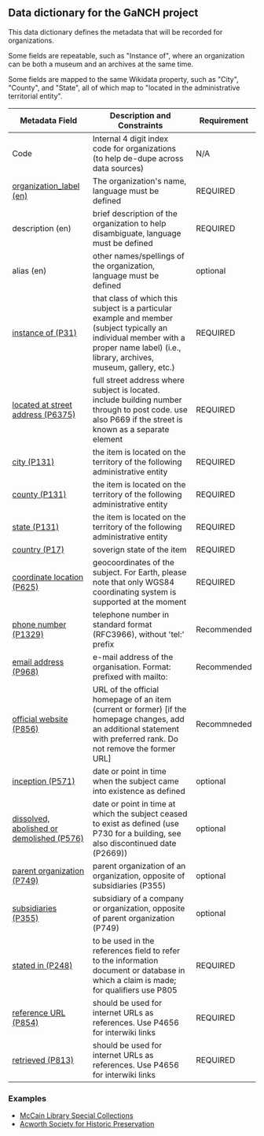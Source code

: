 ## Data dictionary for the GaNCH project

This data dictionary defines the metadata that will be recorded for organizations.  

Some fields are repeatable, such as "Instance of", where an organization can be both a museum and an archives at the same time.

Some fields are mapped to the same Wikidata property, such as "City", "County", and "State", all of which map to "located in the administrative territorial entity".

| Metadata Field | Description and Constraints | Requirement |
| --- | --- | --- |
| Code | Internal 4 digit index code for organizations (to help de-dupe across data sources) | N/A | REQUIRED |
| [organization_label (en)](https://www.wikidata.org/wiki/Wikidata:Introduction#How_does_Wikidata_work?)	| The organization's name, language must be defined | REQUIRED |
|description (en)	| brief description of the organization to help disambiguate, language must be defined | REQUIRED |
|alias (en)	| other names/spellings of the organization, language must be defined | optional |
|[instance of (P31)](https://www.wikidata.org/wiki/Property:P31)| that class of which this subject is a particular example and member (subject typically an individual member with a proper name label) (i.e., library, archives, museum, gallery, etc.) | REQUIRED |
|[located at street address (P6375)](https://www.wikidata.org/wiki/Property:P6375)| full street address where subject is located. include building number through to post code. use also P669 if the street is known as a separate element | REQUIRED |
|[city (P131)](https://www.wikidata.org/wiki/Property:P131)	| the item is located on the territory of the following administrative entity | REQUIRED |
|[county (P131)](https://www.wikidata.org/wiki/Property:P131)	|the item is located on the territory of the following administrative entity | REQUIRED |
|[state (P131)](https://www.wikidata.org/wiki/Property:P131)	| the item is located on the territory of the following administrative entity | REQUIRED |
|[country (P17)](https://www.wikidata.org/wiki/Property:P17)	| soverign state of the item | REQUIRED |
|[coordinate location (P625)](https://www.wikidata.org/wiki/Property:P625) | geocoordinates of the subject. For Earth, please note that only WGS84 coordinating system is supported at the moment | REQUIRED |
|[phone number (P1329)](https://www.wikidata.org/wiki/Property:P1329)	| telephone number in standard format (RFC3966), without 'tel:' prefix | Recommended |
|[email address (P968)](https://www.wikidata.org/wiki/Property:P968)	| e-mail address of the organisation. Format: prefixed with mailto: | Recommended|
|[official website (P856)](https://www.wikidata.org/wiki/Property:P856)	| URL of the official homepage of an item (current or former) [if the homepage changes, add an additional statement with preferred rank. Do not remove the former URL] | Recommneded |
|[inception (P571)](https://www.wikidata.org/wiki/Property:P571)	| date or point in time when the subject came into existence as defined | optional |
|[dissolved, abolished or demolished (P576)](https://www.wikidata.org/wiki/Property:P576)| date or point in time at which the subject ceased to exist as defined (use P730 for a building, see also discontinued date (P2669))| optional |
|[parent organization (P749)](https://www.wikidata.org/wiki/Property:P749) | parent organization of an organization, opposite of subsidiaries (P355) | optional |
|[subsidiaries (P355)](https://www.wikidata.org/wiki/Property:P355) | subsidiary of a company or organization, opposite of parent organization (P749) | optional |
|[stated in (P248)](https://www.wikidata.org/wiki/Property:P248) | to be used in the references field to refer to the information document or database in which a claim is made; for qualifiers use P805 | REQUIRED |
|[reference URL (P854)](https://www.wikidata.org/wiki/Property:P854) | should be used for internet URLs as references. Use P4656 for interwiki links | REQUIRED |
|[retrieved (P813)](https://www.wikidata.org/wiki/Property:P854) | should be used for internet URLs as references. Use P4656 for interwiki links | REQUIRED |

### Examples
* [McCain Library Special Collections](https://www.wikidata.org/wiki/Q56232938)
* [Acworth Society for Historic Preservation](https://www.wikidata.org/wiki/Q56232937)

